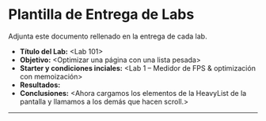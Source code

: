 # Plantilla de Entrega de Labs

Adjunta este documento rellenado en la entrega de cada lab.

- **Título del Lab:** <Lab 101>
- **Objetivo:** <Optimizar una página con una lista pesada>
- **Starter y condiciones inciales:** <Lab 1 – Medidor de FPS & optimización con memoización>
- **Resultados:** <No podemos cargar muchos elementos a la vez>
- **Conclusiones:** <Ahora cargamos los elementos de la HeavyList de la pantalla y llamamos a los demás que hacen scroll.>

---